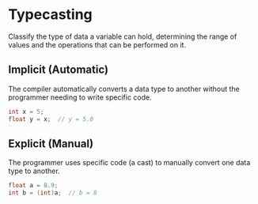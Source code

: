 # Typecasting

Classify the type of data a variable can hold, determining the range of values and the operations that can be performed on it. 

## Implicit (Automatic) 

The compiler automatically converts a data type to another without the programmer needing to write specific code. 

```c
int x = 5;
float y = x;  // y = 5.0

```

## Explicit (Manual)

The programmer uses specific code (a cast) to manually convert one data type to another. 

```c
float a = 8.9;
int b = (int)a;  // b = 8

```